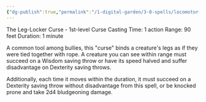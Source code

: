 ```yaml
---
{"dg-publish":true,"permalink":"/1-digital-garden/3-0-spells/locomotor-mortis/"}
---
```


The Leg-Locker Curse - 1st-level Curse
Casting Time: 1 action 
Range: 90 feet 
Duration: 1 minute 

A common tool among bullies, this "curse" binds a creature's legs as if they were tied together with rope. A creature you can see within range must succeed on a Wisdom saving throw or have its speed halved and suffer disadvantage on Dexterity saving throws. 

Additionally, each time it moves within the duration, it must succeed on a Dexterity saving throw without disadvantage from this spell, or be knocked prone and take 2d4 bludgeoning damage.